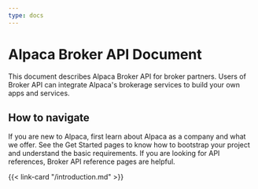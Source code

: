 ```yaml
---
type: docs
---
```


# Alpaca Broker API Document

This document describes Alpaca Broker API for broker partners. Users of Broker API can integrate Alpaca's brokerage services to build your own apps and services.

## How to navigate

If you are new to Alpaca, first learn about Alpaca as a company and what we offer. See the Get Started pages to know how to bootstrap your project and understand the basic requirements. If you are looking for API references, Broker API reference pages are helpful.


{{< link-card "/introduction.md" >}}